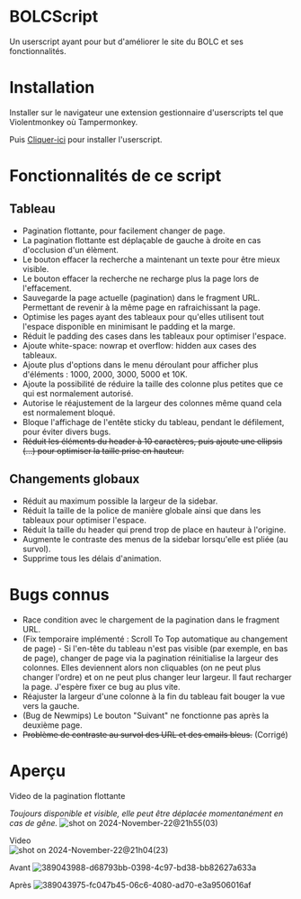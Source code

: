 # BOLCScript
Un userscript ayant pour but d'améliorer le site du BOLC et ses fonctionnalités.

# Installation

Installer sur le navigateur une extension gestionnaire d'userscripts tel que Violentmonkey où Tampermonkey.  

Puis [Cliquer-ici](https://raw.githubusercontent.com/emmausconnect/BOLC_Userscript/refs/heads/main/BOLC_Userscript.user.js) pour installer l'userscript. 


# Fonctionnalités de ce script 

## Tableau
  - Pagination flottante, pour facilement changer de page.
  - La pagination flottante est déplaçable de gauche à droite en cas d'occlusion d'un élèment.
  - Le bouton effacer la recherche a maintenant un texte pour être mieux visible.
  - Le bouton effacer la recherche ne recharge plus la page lors de l'effacement.
  - Sauvegarde la page actuelle (pagination) dans le fragment URL. Permettant de revenir à la même page en rafraichissant la page.
  - Optimise les pages ayant des tableaux pour qu'elles utilisent tout l'espace disponible en minimisant le padding et la marge.
  - Réduit le padding des cases dans les tableaux pour optimiser l'espace.  
  - Ajoute white-space: nowrap et overflow: hidden aux cases des tableaux.
  - Ajoute plus d'options dans le menu déroulant pour afficher plus d'éléments : 1000, 2000, 3000, 5000 et 10K.  
  - Ajoute la possibilité de réduire la taille des colonne plus petites que ce qui est normalement autorisé.
  - Autorise le réajustement de la largeur des colonnes même quand cela est normalement bloqué.
  - Bloque l'affichage de l'entête sticky du tableau, pendant le défilement, pour éviter divers bugs. 
  - ~~Réduit les éléments du header à 10 caractères, puis ajoute une ellipsis (…) pour optimiser la taille prise en hauteur.~~  

## Changements globaux
  - Réduit au maximum possible la largeur de la sidebar.
  - Réduit la taille de la police de manière globale ainsi que dans les tableaux pour optimiser l'espace.
  - Réduit la taille du header qui prend trop de place en hauteur à l'origine.
  - Augmente le contraste des menus de la sidebar lorsqu'elle est pliée (au survol).
  - Supprime tous les délais d'animation.

# Bugs connus
  - Race condition avec le chargement de la pagination dans le fragment URL.
  - (Fix temporaire implémenté : Scroll To Top automatique au changement de page) - Si l'en-tête du tableau n'est pas visible (par exemple, en bas de page), changer de page via la pagination réinitialise la largeur des colonnes. Elles deviennent alors non cliquables (on ne peut plus changer l'ordre) et on ne peut plus changer leur largeur. Il faut recharger la page. J'espère fixer ce bug au plus vite.
  - Réajuster la largeur d'une colonne à la fin du tableau fait bouger la vue vers la gauche.  
  - (Bug de Newmips) Le bouton "Suivant" ne fonctionne pas après la deuxième page.
  - ~~Problème de contraste au survol des URL et des emails bleus.~~ (Corrigé)

# Aperçu

Video de la pagination flottante

_Toujours disponible et visible, elle peut être déplacée momentanément en cas de gêne._
![shot on 2024-November-22@21h55(03)](https://github.com/user-attachments/assets/0f54edca-f2ba-410a-9801-eb23989df28d)


Video  
![shot on 2024-November-22@21h04(23)](https://github.com/user-attachments/assets/567cf31a-3e81-49b3-a41b-23fa385b0549)  


Avant 
![389043988-d68793bb-0398-4c97-bd38-bb82627a633a](https://github.com/user-attachments/assets/67bc46d6-5f7f-4b69-af9d-528aa8fe0e57)


Après
![389043975-fc047b45-06c6-4080-ad70-e3a9506016af](https://github.com/user-attachments/assets/ddbcfd85-1dd1-4a21-86d8-e7f1ea2933b8)



